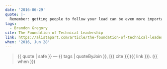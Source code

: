 ```yaml
---
date: '2016-06-29'
quote: |-
  Remember: getting people to follow your lead can be even more important than knowing how to solve technical problems. Ignoring people can be career suicide for a technical leader—influencing them is where magic really happens.
tags:
  - Brandon Gregory
cite: The Foundation of Technical Leadership
link: https://alistapart.com/article/the-foundation-of-technical-leadership/
when: '2016, Jun 28'
---
```


> {{ quote | safe }}
> — {{ tags | quoteByJoin }}, [{{ cite }}]({{ link }}). ({{ when }})
